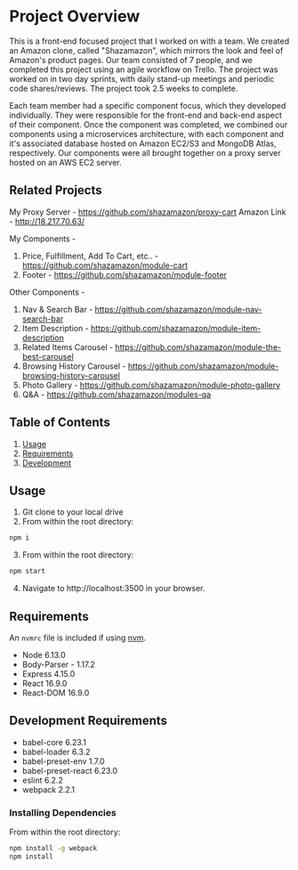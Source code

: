 # Project Overview

This is a front-end focused project that I worked on with a team. We created an Amazon clone, called "Shazamazon", which mirrors the look and feel of Amazon's product pages. Our team consisted of 7 people, and we completed this project using an agile workflow on Trello. The project was worked on in two day sprints, with daily stand-up meetings and periodic code shares/reviews. The project took 2.5 weeks to complete.

Each team member had a specific component focus, which they developed individually. They were responsible for the front-end and back-end aspect of their component. Once the component was completed, we combined our components using a microservices architecture, with each component and it's associated database hosted on Amazon EC2/S3 and MongoDB Atlas, respectively. Our components were all brought together on a proxy server hosted on an AWS EC2 server.

## Related Projects

My Proxy Server - https://github.com/shazamazon/proxy-cart
Amazon Link - http://18.217.70.63/

My Components -
1. Price, Fulfillment, Add To Cart, etc.. - https://github.com/shazamazon/module-cart
2. Footer - https://github.com/shazamazon/module-footer

Other Components -
1. Nav & Search Bar - https://github.com/shazamazon/module-nav-search-bar
2. Item Description - https://github.com/shazamazon/module-item-description
3. Related Items Carousel - https://github.com/shazamazon/module-the-best-carousel
4. Browsing History Carousel - https://github.com/shazamazon/module-browsing-history-carousel
5. Photo Gallery - https://github.com/shazamazon/module-photo-gallery
6. Q&A - https://github.com/shazamazon/modules-qa


## Table of Contents

1. [Usage](#Usage)
1. [Requirements](#requirements)
1. [Development](#development)

## Usage

1. Git clone to your local drive
2. From within the root directory:
```sh
npm i 
```
3. From within the root directory:
```sh
npm start
```
4. Navigate to http://localhost:3500 in your browser.

## Requirements

An `nvmrc` file is included if using [nvm](https://github.com/creationix/nvm).

- Node 6.13.0
- Body-Parser - 1.17.2
- Express 4.15.0
- React 16.9.0
- React-DOM 16.9.0

## Development Requirements

- babel-core 6.23.1
- babel-loader 6.3.2
- babel-preset-env 1.7.0
- babel-preset-react 6.23.0
- eslint 6.2.2
- webpack 2.2.1

### Installing Dependencies

From within the root directory:

```sh
npm install -g webpack
npm install
```


